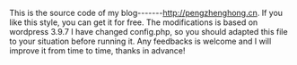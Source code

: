 This is the source code of my blog-------http://pengzhenghong.cn. If you like this style, you can get it for free.
The modifications is based on wordpress 3.9.7
I have changed config.php, so you should adapted this file to your situation before running it.
Any feedbacks is welcome and I will improve it from time to time, thanks in advance!
